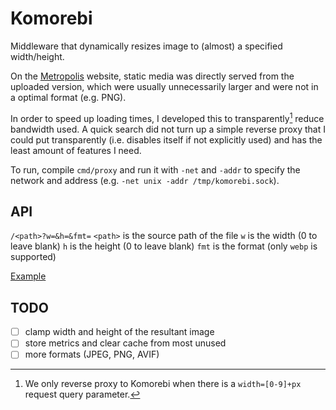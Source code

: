 # Komorebi

Middleware that dynamically resizes image to (almost) a specified width/height.

On the [Metropolis](https://maclyonsden.com) website, static media was directly
served from the uploaded version, which were usually unnecessarily larger and
were not in a optimal format (e.g. PNG).

In order to speed up loading times, I developed this to transparently[^1]
reduce bandwidth used.  A quick search did not turn up a simple reverse proxy
that I could put transparently (i.e. disables itself if not explicitly used)
and has the least amount of features I need.

To run, compile `cmd/proxy` and run it with `-net` and `-addr` to specify the
network and address (e.g. `-net unix -addr /tmp/komorebi.sock`).

## API

`/<path>?w=&h=&fmt=`
`<path>` is the source path of the file
`w` is the width (0 to leave blank)
`h` is the height (0 to leave blank)
`fmt` is the format (only `webp` is supported)

[Example](https://maclyonsden.com/media/featured_image/b8a57d0a4ca4439987c735affd7f3859.png?fmt=webp&w=500)

## TODO

- [ ] clamp width and height of the resultant image
- [ ] store metrics and clear cache from most unused
- [ ] more formats (JPEG, PNG, AVIF)

[^1]: We only reverse proxy to Komorebi when there is a `width=[0-9]+px`
      request query parameter.
